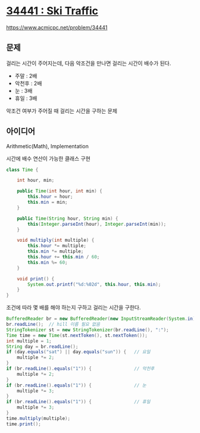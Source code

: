 # [34441 : Ski Traffic](https://www.acmicpc.net/problem/34441)
https://www.acmicpc.net/problem/34441

## 문제
걸리는 시간이 주어지는데, 다음 악조건을 만나면 걸리는 시간이 배수가 된다.
- 주말 : 2배
- 악천후 : 2배
- 눈 : 3배
- 휴일 : 3배

악조건 여부가 주어질 때 걸리는 시간을 구하는 문제

## 아이디어
Arithmetic(Math), Implementation

시간에 배수 연산이 가능한 클래스 구현
```java
class Time {

    int hour, min;

    public Time(int hour, int min) {
        this.hour = hour;
        this.min = min;
    }

    public Time(String hour, String min) {
        this(Integer.parseInt(hour), Integer.parseInt(min));
    }

    void multiply(int multiple) {
        this.hour *= multiple;
        this.min *= multiple;
        this.hour += this.min / 60;
        this.min %= 60;
    }

    void print() {
        System.out.printf("%d:%02d", this.hour, this.min);
    }
}
```

조건에 따라 몇 배를 해야 하는지 구하고 걸리는 시간을 구한다.
```java
BufferedReader br = new BufferedReader(new InputStreamReader(System.in));
br.readLine();  // hill 이름 필요 없음
StringTokenizer st = new StringTokenizer(br.readLine(), ":");
Time time = new Time(st.nextToken(), st.nextToken());
int multiple = 1;
String day = br.readLine();
if (day.equals("sat") || day.equals("sun")) {   // 요일
    multiple *= 2;
}
if (br.readLine().equals("1")) {                // 악천후
    multiple *= 2;
}
if (br.readLine().equals("1")) {                // 눈
    multiple *= 3;
}
if (br.readLine().equals("1")) {                // 휴일
    multiple *= 3;
}
time.multiply(multiple);
time.print();
```